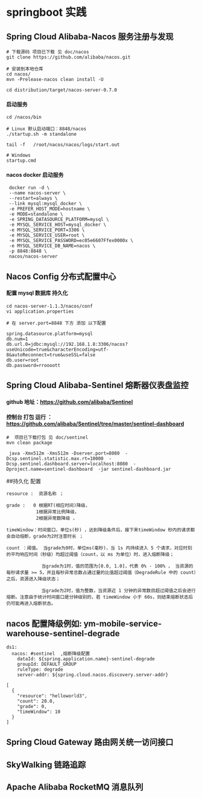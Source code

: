 # springboot 实践 


## Spring Cloud Alibaba-Nacos 服务注册与发现

 
 ```
 # 下载源码 项目已下载 见 doc/nacos
 git clone https://github.com/alibaba/nacos.git
 
 # 安装到本地仓库
 cd nacos/
 mvn -Prelease-nacos clean install -U
 
 cd distribution/target/nacos-server-0.7.0
 ```
#### 启动服务
 ```
cd /nacos/bin

# Linux 默认启动端口：8848/nacos
./startup.sh -m standalone

tail -f   /root/nacos/nacos/logs/start.out

# Windows
startup.cmd
  ```
#### nacos docker 启动服务  
 ```
  docker run -d \
  --name nacos-server \
  --restart=always \
  --link mysql:mysql_docker \
  -e PREFER_HOST_MODE=hostname \
  -e MODE=standalone \
  -e SPRING_DATASOURCE_PLATFORM=mysql \
  -e MYSQL_SERVICE_HOST=mysql_docker \
  -e MYSQL_SERVICE_PORT=3306 \
  -e MYSQL_SERVICE_USER=root \
  -e MYSQL_SERVICE_PASSWORD=ec05e6607Ffex0000x \
  -e MYSQL_SERVICE_DB_NAME=nacos \
  -p 8848:8848 \
  nacos/nacos-server
  ```

  
## Nacos Config 分布式配置中心

  #### 配置 mysql 数据库 持久化
  ``` 
  cd nacos-server-1.1.3/nacos/conf
  vi application.properties
  
  # 在 server.port=8848 下方 添加 以下配置
  
  spring.datasource.platform=mysql
  db.num=1
  db.url.0=jdbc:mysql://192.168.1.8:3306/nacos?useUnicode=true&characterEncoding=utf-8&autoReconnect=true&useSSL=false
  db.user=root
  db.password=rroooott
  ```

## Spring Cloud Alibaba-Sentinel 熔断器仪表盘监控

#### github 地址：https://github.com/alibaba/Sentinel

#### 控制台 打包 运行 ：https://github.com/alibaba/Sentinel/tree/master/sentinel-dashboard
 ``` 
 #  项目已下载打包 见 doc/sentinel
 mvn clean package

  java -Xmx512m -Xms512m -Dserver.port=8080  -Dcsp.sentinel.statistic.max.rt=10000  -Dcsp.sentinel.dashboard.server=localhost:8080  -Dproject.name=sentinel-dashboard  -jar sentinel-dashboard.jar
  ```
  
 ##持久化 配置
 
 ```
resource :  资源名称 ；

grade :   0 根据RT(相应时间)降级，
            1根据异常比例降级，
            2根据异常数降级 ， 

timeWindow：时间窗口，单位s(秒) ，达到降级条件后，接下来timeWindow 秒内的请求都会自动熔断，grade为2时注意时长 ；

count ：阈值。 当grade为0时，单位ms(毫秒)，当 1s 内持续进入 5 个请求，对应时刻的平均响应时间（秒级）均超过阈值（count，以 ms 为单位）时，进入熔断降级；

              当grade为1时，值的范围为[0.0, 1.0]，代表 0% - 100% ， 当资源的每秒请求量 >= 5，并且每秒异常总数占通过量的比值超过阈值（DegradeRule 中的 count）之后，资源进入降级状态；

              当grade为2时，值为整数，当资源近 1 分钟的异常数目超过阈值之后会进行熔断。注意由于统计时间窗口是分钟级别的，若 timeWindow 小于 60s，则结束熔断状态后仍可能再进入熔断状态。

```
## nacos 配置降级例如: ym-mobile-service-warehouse-sentinel-degrade
```
ds1:
  nacos: #sentinel  ,熔断降级配置
    dataId: ${spring.application.name}-sentinel-degrade
    groupId: DEFAULT_GROUP
    ruleType: degrade
    server-addr: ${spring.cloud.nacos.discovery.server-addr}

[
  {
    "resource": "helloworld3",
    "count": 20.0,
    "grade": 0,
    "timeWindow": 10
  }
]
```



##  Spring Cloud Gateway 路由网关统一访问接口

## SkyWalking 链路追踪

## Apache Alibaba RocketMQ 消息队列
